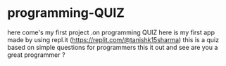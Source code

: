 # programming-QUIZ
here come's my first project .on programming QUIZ
here is my first app made by using repl.it (https://replit.com/@tanishk15sharma)
this is a quiz based on simple questions for programmers 
this it out and see are you a great programmer ?

